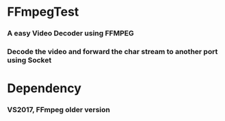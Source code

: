 # FFmpegTest

### A easy Video Decoder using FFMPEG

### Decode the video and forward the char stream to another port using Socket

# Dependency

### VS2017, FFmpeg older version
